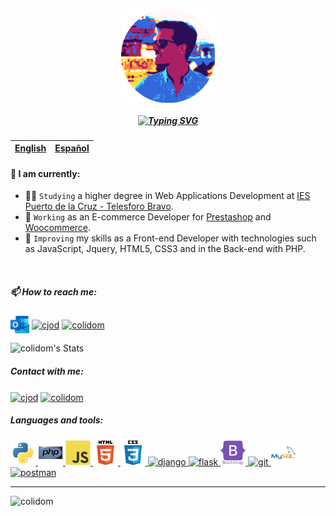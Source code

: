 <p align="center" width="300">
    <img align="center" width="150" src="img/avatar.png" />
    <!-- <h3 align="center">¡Hola, soy Carlos!<img width="30px" src="img/wave.gif"></h3> -->
    <h5 align="center"><a href="https://git.io/typing-svg"><img src="https://readme-typing-svg.demolab.com?font=Fira+Code&pause=1000&center=true&vCenter=true&width=1000&height=70&lines=%C2%A1Hola%2C+soy+Carlos!%F0%9F%96%96;A+developer%F0%9F%91%A8%F0%9F%8F%BB%E2%80%8D%F0%9F%92%BB+from+Canary+Islands;Passionate+about+technology+in+general+with+the+firm+objective+of...;+learning+and+improving+myself+every+day+both+in+the+workplace+and+personally;I+hope+my+small+contributions+will+be+helpful+to+you%F0%9F%98%8A%E2%9C%8C%EF%B8%8F." alt="Typing SVG" /></a></h5>
</p>

| <a href="https://github.com/colidom/colidom/blob/main/README.md">English</a>  | <a href="https://github.com/colidom/colidom/blob/main/README-ES.md">Español</a>|
| :---------------------------------------------------------------------------: | :----------------------------------------------------------------------------: |

#### 💫 I am currently:
- 👨‍🎓 `Studying` a higher degree in Web Applications Development at [IES Puerto de la Cruz - Telesforo Bravo](https://www3.gobiernodecanarias.org/medusa/edublog/iespuertodelacruztelesforobravo/).
- 💼 `Working` as an E-commerce Developer for [Prestashop](https://www.prestashop.com/) and [Woocommerce](https://woocommerce.com/).
- 🌱 `Improving` my skills as a Front-end Developer with technologies such as JavaScript, Jquery, HTML5, CSS3 and in the Back-end with PHP.

<br>
<!-- Contact -->
<h5 align="left">📫 How to reach me:</h5>
<p align="left">
    <a href="mailto:colidom@outlook.com" target="blank"><img align="center" src="/img/outlook.svg" alt="colidom@outlook.com" width="30" height="30" /></a>
    <a href="https://linkedin.com/in/cjod" target="blank"><img align="center" src="https://raw.githubusercontent.com/rahuldkjain/github-profile-readme-generator/master/src/images/icons/Social/linked-in-alt.svg" alt="cjod" width="40" height="30" /></a>
    <a href="https://stackoverflow.com/users/11397032/colidom" target="blank"><img align="center" src="https://raw.githubusercontent.com/rahuldkjain/github-profile-readme-generator/master/src/images/icons/Social/stack-overflow.svg" alt="colidom" width="40" height="30" /></a>
</p>

![colidom's Stats](https://github-readme-stats.vercel.app/api?username=colidom&theme=vue-dark&show_icons=true&hide_border=true&count_private=true&locale=en)

<!-- Contact -->
<h5 align="left">Contact with me:</h5>
<p align="left">
<a href="https://linkedin.com/in/cjod" target="blank"><img align="center" src="https://raw.githubusercontent.com/rahuldkjain/github-profile-readme-generator/master/src/images/icons/Social/linked-in-alt.svg" alt="cjod" height="30" width="40" /></a>
<a href="https://stackoverflow.com/users/11397032/colidom" target="blank"><img align="center" src="https://raw.githubusercontent.com/rahuldkjain/github-profile-readme-generator/master/src/images/icons/Social/stack-overflow.svg" alt="colidom" height="30" width="40" /></a>
</p>

<h5 align="left">Languages and tools:</h5>
<p align="left"> 
    <a href="https://www.python.org" target="_blank" rel="noreferrer"> <img src="https://raw.githubusercontent.com/devicons/devicon/master/icons/python/python-original.svg" alt="python" width="40" height="40"/> </a> 
    <a href="https://www.php.net" target="_blank" rel="noreferrer"> <img src="https://raw.githubusercontent.com/devicons/devicon/master/icons/php/php-original.svg" alt="php" width="40" height="40"/> </a> 
    <a href="https://developer.mozilla.org/en-US/docs/Web/JavaScript" target="_blank" rel="noreferrer"> <img src="https://raw.githubusercontent.com/devicons/devicon/master/icons/javascript/javascript-original.svg" alt="javascript" width="40" height="40"/> </a> 
    <a href="https://www.w3.org/html/" target="_blank" rel="noreferrer"> <img src="https://raw.githubusercontent.com/devicons/devicon/master/icons/html5/html5-original-wordmark.svg" alt="html5" width="40" height="40"/> </a> 
    <a href="https://www.w3schools.com/css/" target="_blank" rel="noreferrer"> <img src="https://raw.githubusercontent.com/devicons/devicon/master/icons/css3/css3-original-wordmark.svg" alt="css3" width="40" height="40"/> </a> 
    <a href="https://www.djangoproject.com/" target="_blank" rel="noreferrer"> <img src="https://cdn.worldvectorlogo.com/logos/django.svg" alt="django" width="40" height="40"/> </a> 
    <a href="https://flask.palletsprojects.com/" target="_blank" rel="noreferrer"> <img src="https://www.vectorlogo.zone/logos/pocoo_flask/pocoo_flask-icon.svg" alt="flask" width="40" height="40"/> </a> 
    <a href="https://getbootstrap.com" target="_blank" rel="noreferrer"> <img src="https://raw.githubusercontent.com/devicons/devicon/master/icons/bootstrap/bootstrap-plain-wordmark.svg" alt="bootstrap" width="40" height="40"/> </a> 
    <a href="https://git-scm.com/" target="_blank" rel="noreferrer"> <img src="https://www.vectorlogo.zone/logos/git-scm/git-scm-icon.svg" alt="git" width="40" height="40"/> </a> 
    <a href="https://www.mysql.com/" target="_blank" rel="noreferrer"> <img src="https://raw.githubusercontent.com/devicons/devicon/master/icons/mysql/mysql-original-wordmark.svg" alt="mysql" width="40" height="40"/> </a> 
    <a href="https://postman.com" target="_blank" rel="noreferrer"> <img src="https://www.vectorlogo.zone/logos/getpostman/getpostman-icon.svg" alt="postman" width="40" height="40"/> </a> 
</p>

---
<!-- Views counter -->
<p align="left"> <img src="https://komarev.com/ghpvc/?username=colidom&label=Profile%20views&color=0e75b6&style=flat" alt="colidom" /> </p>
